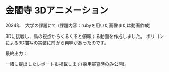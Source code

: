 # 金閣寺 3Dアニメーション

2024年　大学の課題にて
(課題内容：rubyを用いた画像または動画作成)

3Dに挑戦し、鳥の視点からくるくると俯瞰する動画を作成しました。
ポリゴンによる3D描写の実装に前から興味があったのです。

最終出力：


一緒に提出したレポートも掲載します(採用審査時のみ公開)。
